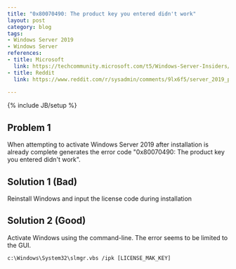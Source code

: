 ```yaml
---
title: "0x80070490: The product key you entered didn't work"
layout: post
category: blog
tags:
- Windows Server 2019
- Windows Server
references:
- title: Microsoft
  link: https://techcommunity.microsoft.com/t5/Windows-Server-Insiders/Windows-Server-2019-install-product-key-not-working/td-p/193071
- title: Reddit
  link: https://www.reddit.com/r/sysadmin/comments/9lx6f5/server_2019_product_key_woes/

---
```

{% include JB/setup %}

## Problem 1

When attempting to activate Windows Server 2019 after installation is already complete generates the error code "0x80070490: The product key you entered didn't work".

## Solution 1 (Bad)

Reinstall Windows and input the license code during installation

## Solution 2 (Good)

Activate Windows using the command-line. The error seems to be limited to the GUI.

```
c:\Windows\System32\slmgr.vbs /ipk [LICENSE_MAK_KEY]
```
